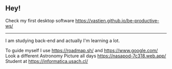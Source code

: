 ## Hey!

  Check my first desktop software https://vastien.github.io/be-productive-ws/

___________________________________________________________________________________________________________________________________________________________

I am studying back-end and actually I'm learning a lot. 

To guide myself I use https://roadmap.sh/ and https://www.google.com/                 
Look a different Astronomy Picture all days https://nasapod-7c318.web.app/                                                                                                                                                          
Student at https://informatica.usach.cl/ 
